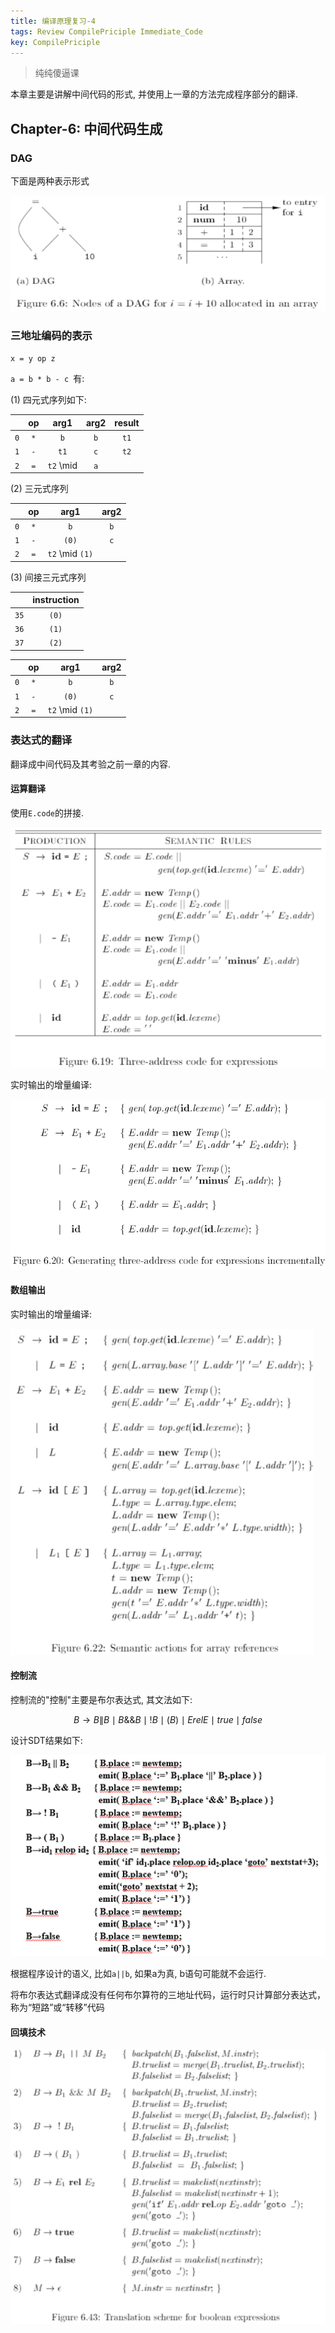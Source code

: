 ```yaml
---
title: 编译原理复习-4
tags: Review CompilePriciple Immediate_Code
key: CompilePriciple
---
```


> 纯纯傻逼课

<!--more-->

本章主要是讲解中间代码的形式, 并使用上一章的方法完成程序部分的翻译.

## Chapter-6: 中间代码生成


### DAG

下面是两种表示形式

![DAG](/assets/images/posts/Study/Review/DAG.png)

### 三地址编码的表示

`x = y op z`

`a = b * b - c `有:

(1) 四元式序列如下:

|  | op | arg1 | arg2 | result |
|:-:|:-:|:-:|:-:|:-:|
| `0`  | `*`  | `b`  | `b`  | `t1`  |
| `1`  | `-` | `t1`  | `c`  | `t2`   |
| `2`  | `=` | `t2` \mid  | `a`   |

(2) 三元式序列

|  | op | arg1 | arg2 |
|:-:|:-:|:-:|:-:|
| `0`  | `*`  | `b`  | `b`  |
| `1`  | `-` | `(0)`  | `c`  |
| `2`  | `=` | `t2` \mid `(1)` |

(3) 间接三元式序列

|  | instruction  | 
|:-:|:-:|
| `35`  | `(0)`  |
| `36`  | `(1)` |
| `37`  | `(2)` |

|  | op | arg1 | arg2 |
|:-:|:-:|:-:|:-:|
| `0`  | `*`  | `b`  | `b`  |
| `1`  | `-` | `(0)`  | `c`  |
| `2`  | `=` | `t2` \mid `(1)` |


### 表达式的翻译

翻译成中间代码及其考验之前一章的内容.

#### 运算翻译

使用`E.code`的拼接.

![genCal](/assets/images/posts/Study/Review/genCal.png)

实时输出的增量编译:

![genINC](/assets/images/posts/Study/Review/genINC.png)


#### 数组输出

实时输出的增量编译:

![genArr](/assets/images/posts/Study/Review/genArr.png)


#### 控制流

控制流的"控制"主要是布尔表达式, 其文法如下:

$$
B\to B \| B \mid B \&\& B \mid !B \mid (B) \mid E rel E \mid true \mid false
$$

设计SDT结果如下:

![genBool](/assets/images/posts/Study/Review/genBool.png)

根据程序设计的语义, 比如`a||b`, 如果a为真, b语句可能就不会运行.

将布尔表达式翻译成没有任何布尔算符的三地址代码，运行时只计算部分表达式，称为“短路”或“转移”代码

#### 回填技术

![reverse](/assets/images/posts/Study/Review/reverse.png)
























